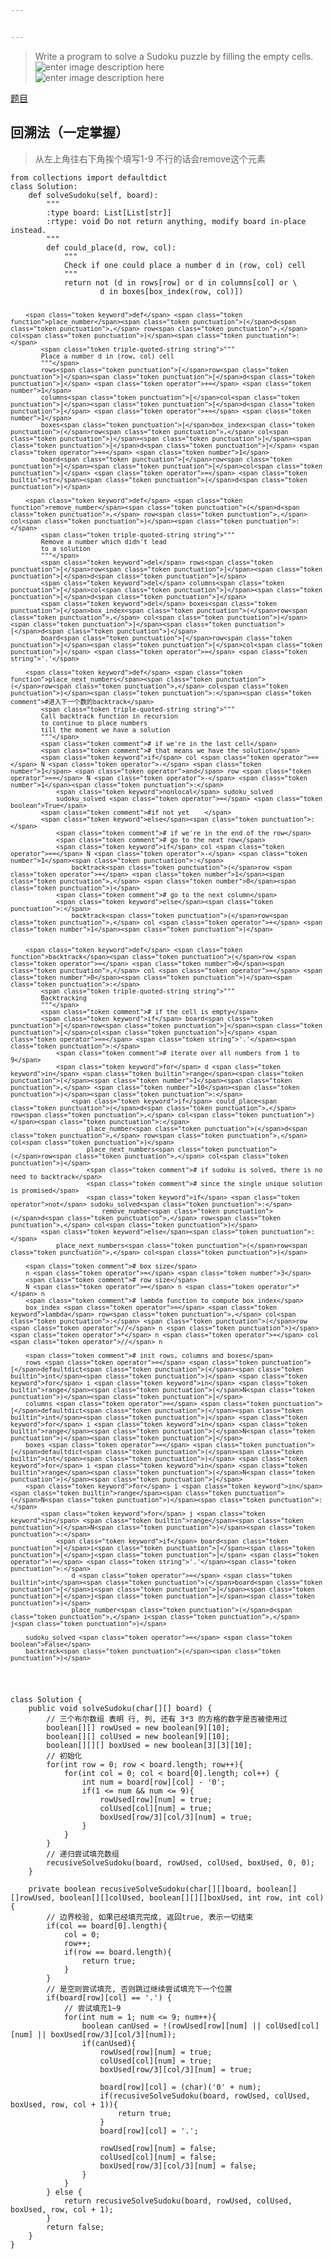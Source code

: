 ```yaml
---


---
```


<blockquote>
<p>Write a program to solve a Sudoku puzzle by filling the empty cells.<br>
<img src="https://upload.wikimedia.org/wikipedia/commons/thumb/f/ff/Sudoku-by-L2G-20050714.svg/250px-Sudoku-by-L2G-20050714.svg.png" alt="enter image description here"><br>
<img src="https://upload.wikimedia.org/wikipedia/commons/thumb/3/31/Sudoku-by-L2G-20050714_solution.svg/250px-Sudoku-by-L2G-20050714_solution.svg.png" alt="enter image description here"></p>
</blockquote>
<p><a href="https://leetcode-cn.com/problems/sudoku-solver/">题目</a></p>
<h2 id="回溯法（一定掌握）">回溯法（一定掌握）</h2>
<blockquote>
<p>从左上角往右下角挨个填写1-9 不行的话会remove这个元素</p>
</blockquote>
<pre class=" language-python"><code class="prism  language-python"><span class="token keyword">from</span> collections <span class="token keyword">import</span> defaultdict
<span class="token keyword">class</span> <span class="token class-name">Solution</span><span class="token punctuation">:</span>
    <span class="token keyword">def</span> <span class="token function">solveSudoku</span><span class="token punctuation">(</span>self<span class="token punctuation">,</span> board<span class="token punctuation">)</span><span class="token punctuation">:</span>
        <span class="token triple-quoted-string string">"""
        :type board: List[List[str]]
        :rtype: void Do not return anything, modify board in-place instead.
        """</span>
        <span class="token keyword">def</span> <span class="token function">could_place</span><span class="token punctuation">(</span>d<span class="token punctuation">,</span> row<span class="token punctuation">,</span> col<span class="token punctuation">)</span><span class="token punctuation">:</span>
            <span class="token triple-quoted-string string">"""
            Check if one could place a number d in (row, col) cell
            """</span>
            <span class="token keyword">return</span> <span class="token operator">not</span> <span class="token punctuation">(</span>d <span class="token keyword">in</span> rows<span class="token punctuation">[</span>row<span class="token punctuation">]</span> <span class="token operator">or</span> d <span class="token keyword">in</span> columns<span class="token punctuation">[</span>col<span class="token punctuation">]</span> <span class="token operator">or</span> \
                    d <span class="token keyword">in</span> boxes<span class="token punctuation">[</span>box_index<span class="token punctuation">(</span>row<span class="token punctuation">,</span> col<span class="token punctuation">)</span><span class="token punctuation">]</span><span class="token punctuation">)</span>
        
        <span class="token keyword">def</span> <span class="token function">place_number</span><span class="token punctuation">(</span>d<span class="token punctuation">,</span> row<span class="token punctuation">,</span> col<span class="token punctuation">)</span><span class="token punctuation">:</span>
            <span class="token triple-quoted-string string">"""
            Place a number d in (row, col) cell
            """</span>
            rows<span class="token punctuation">[</span>row<span class="token punctuation">]</span><span class="token punctuation">[</span>d<span class="token punctuation">]</span> <span class="token operator">+=</span> <span class="token number">1</span>
            columns<span class="token punctuation">[</span>col<span class="token punctuation">]</span><span class="token punctuation">[</span>d<span class="token punctuation">]</span> <span class="token operator">+=</span> <span class="token number">1</span>
            boxes<span class="token punctuation">[</span>box_index<span class="token punctuation">(</span>row<span class="token punctuation">,</span> col<span class="token punctuation">)</span><span class="token punctuation">]</span><span class="token punctuation">[</span>d<span class="token punctuation">]</span> <span class="token operator">+=</span> <span class="token number">1</span>
            board<span class="token punctuation">[</span>row<span class="token punctuation">]</span><span class="token punctuation">[</span>col<span class="token punctuation">]</span> <span class="token operator">=</span> <span class="token builtin">str</span><span class="token punctuation">(</span>d<span class="token punctuation">)</span>
            
        <span class="token keyword">def</span> <span class="token function">remove_number</span><span class="token punctuation">(</span>d<span class="token punctuation">,</span> row<span class="token punctuation">,</span> col<span class="token punctuation">)</span><span class="token punctuation">:</span>
            <span class="token triple-quoted-string string">"""
            Remove a number which didn't lead 
            to a solution
            """</span>
            <span class="token keyword">del</span> rows<span class="token punctuation">[</span>row<span class="token punctuation">]</span><span class="token punctuation">[</span>d<span class="token punctuation">]</span>
            <span class="token keyword">del</span> columns<span class="token punctuation">[</span>col<span class="token punctuation">]</span><span class="token punctuation">[</span>d<span class="token punctuation">]</span>
            <span class="token keyword">del</span> boxes<span class="token punctuation">[</span>box_index<span class="token punctuation">(</span>row<span class="token punctuation">,</span> col<span class="token punctuation">)</span><span class="token punctuation">]</span><span class="token punctuation">[</span>d<span class="token punctuation">]</span>
            board<span class="token punctuation">[</span>row<span class="token punctuation">]</span><span class="token punctuation">[</span>col<span class="token punctuation">]</span> <span class="token operator">=</span> <span class="token string">'.'</span>    
            
        <span class="token keyword">def</span> <span class="token function">place_next_numbers</span><span class="token punctuation">(</span>row<span class="token punctuation">,</span> col<span class="token punctuation">)</span><span class="token punctuation">:</span><span class="token comment">#进入下一个数的backtrack</span>
            <span class="token triple-quoted-string string">"""
            Call backtrack function in recursion
            to continue to place numbers
            till the moment we have a solution
            """</span>
            <span class="token comment"># if we're in the last cell</span>
            <span class="token comment"># that means we have the solution</span>
            <span class="token keyword">if</span> col <span class="token operator">==</span> N <span class="token operator">-</span> <span class="token number">1</span> <span class="token operator">and</span> row <span class="token operator">==</span> N <span class="token operator">-</span> <span class="token number">1</span><span class="token punctuation">:</span>
                <span class="token keyword">nonlocal</span> sudoku_solved
                sudoku_solved <span class="token operator">=</span> <span class="token boolean">True</span>
            <span class="token comment">#if not yet    </span>
            <span class="token keyword">else</span><span class="token punctuation">:</span>
                <span class="token comment"># if we're in the end of the row</span>
                <span class="token comment"># go to the next row</span>
                <span class="token keyword">if</span> col <span class="token operator">==</span> N <span class="token operator">-</span> <span class="token number">1</span><span class="token punctuation">:</span>
                    backtrack<span class="token punctuation">(</span>row <span class="token operator">+</span> <span class="token number">1</span><span class="token punctuation">,</span> <span class="token number">0</span><span class="token punctuation">)</span>
                <span class="token comment"># go to the next column</span>
                <span class="token keyword">else</span><span class="token punctuation">:</span>
                    backtrack<span class="token punctuation">(</span>row<span class="token punctuation">,</span> col <span class="token operator">+</span> <span class="token number">1</span><span class="token punctuation">)</span>
                
                
        <span class="token keyword">def</span> <span class="token function">backtrack</span><span class="token punctuation">(</span>row <span class="token operator">=</span> <span class="token number">0</span><span class="token punctuation">,</span> col <span class="token operator">=</span> <span class="token number">0</span><span class="token punctuation">)</span><span class="token punctuation">:</span>
            <span class="token triple-quoted-string string">"""
            Backtracking
            """</span>
            <span class="token comment"># if the cell is empty</span>
            <span class="token keyword">if</span> board<span class="token punctuation">[</span>row<span class="token punctuation">]</span><span class="token punctuation">[</span>col<span class="token punctuation">]</span> <span class="token operator">==</span> <span class="token string">'.'</span><span class="token punctuation">:</span>
                <span class="token comment"># iterate over all numbers from 1 to 9</span>
                <span class="token keyword">for</span> d <span class="token keyword">in</span> <span class="token builtin">range</span><span class="token punctuation">(</span><span class="token number">1</span><span class="token punctuation">,</span> <span class="token number">10</span><span class="token punctuation">)</span><span class="token punctuation">:</span>
                    <span class="token keyword">if</span> could_place<span class="token punctuation">(</span>d<span class="token punctuation">,</span> row<span class="token punctuation">,</span> col<span class="token punctuation">)</span><span class="token punctuation">:</span>
                        place_number<span class="token punctuation">(</span>d<span class="token punctuation">,</span> row<span class="token punctuation">,</span> col<span class="token punctuation">)</span>
                        place_next_numbers<span class="token punctuation">(</span>row<span class="token punctuation">,</span> col<span class="token punctuation">)</span>
                        <span class="token comment"># if sudoku is solved, there is no need to backtrack</span>
                        <span class="token comment"># since the single unique solution is promised</span>
                        <span class="token keyword">if</span> <span class="token operator">not</span> sudoku_solved<span class="token punctuation">:</span>
                            remove_number<span class="token punctuation">(</span>d<span class="token punctuation">,</span> row<span class="token punctuation">,</span> col<span class="token punctuation">)</span>
            <span class="token keyword">else</span><span class="token punctuation">:</span>
                place_next_numbers<span class="token punctuation">(</span>row<span class="token punctuation">,</span> col<span class="token punctuation">)</span>
                    
        <span class="token comment"># box size</span>
        n <span class="token operator">=</span> <span class="token number">3</span>
        <span class="token comment"># row size</span>
        N <span class="token operator">=</span> n <span class="token operator">*</span> n
        <span class="token comment"># lambda function to compute box index</span>
        box_index <span class="token operator">=</span> <span class="token keyword">lambda</span> row<span class="token punctuation">,</span> col<span class="token punctuation">:</span> <span class="token punctuation">(</span>row <span class="token operator">//</span> n <span class="token punctuation">)</span> <span class="token operator">*</span> n <span class="token operator">+</span> col <span class="token operator">//</span> n
        
        <span class="token comment"># init rows, columns and boxes</span>
        rows <span class="token operator">=</span> <span class="token punctuation">[</span>defaultdict<span class="token punctuation">(</span><span class="token builtin">int</span><span class="token punctuation">)</span> <span class="token keyword">for</span> i <span class="token keyword">in</span> <span class="token builtin">range</span><span class="token punctuation">(</span>N<span class="token punctuation">)</span><span class="token punctuation">]</span>
        columns <span class="token operator">=</span> <span class="token punctuation">[</span>defaultdict<span class="token punctuation">(</span><span class="token builtin">int</span><span class="token punctuation">)</span> <span class="token keyword">for</span> i <span class="token keyword">in</span> <span class="token builtin">range</span><span class="token punctuation">(</span>N<span class="token punctuation">)</span><span class="token punctuation">]</span>
        boxes <span class="token operator">=</span> <span class="token punctuation">[</span>defaultdict<span class="token punctuation">(</span><span class="token builtin">int</span><span class="token punctuation">)</span> <span class="token keyword">for</span> i <span class="token keyword">in</span> <span class="token builtin">range</span><span class="token punctuation">(</span>N<span class="token punctuation">)</span><span class="token punctuation">]</span>
        <span class="token keyword">for</span> i <span class="token keyword">in</span> <span class="token builtin">range</span><span class="token punctuation">(</span>N<span class="token punctuation">)</span><span class="token punctuation">:</span>
            <span class="token keyword">for</span> j <span class="token keyword">in</span> <span class="token builtin">range</span><span class="token punctuation">(</span>N<span class="token punctuation">)</span><span class="token punctuation">:</span>
                <span class="token keyword">if</span> board<span class="token punctuation">[</span>i<span class="token punctuation">]</span><span class="token punctuation">[</span>j<span class="token punctuation">]</span> <span class="token operator">!=</span> <span class="token string">'.'</span><span class="token punctuation">:</span> 
                    d <span class="token operator">=</span> <span class="token builtin">int</span><span class="token punctuation">(</span>board<span class="token punctuation">[</span>i<span class="token punctuation">]</span><span class="token punctuation">[</span>j<span class="token punctuation">]</span><span class="token punctuation">)</span>
                    place_number<span class="token punctuation">(</span>d<span class="token punctuation">,</span> i<span class="token punctuation">,</span> j<span class="token punctuation">)</span>
        
        sudoku_solved <span class="token operator">=</span> <span class="token boolean">False</span>
        backtrack<span class="token punctuation">(</span><span class="token punctuation">)</span>
</code></pre>
<pre class=" language-java"><code class="prism  language-java"><span class="token keyword">class</span> <span class="token class-name">Solution</span> <span class="token punctuation">{</span>
    <span class="token keyword">public</span> <span class="token keyword">void</span> <span class="token function">solveSudoku</span><span class="token punctuation">(</span><span class="token keyword">char</span><span class="token punctuation">[</span><span class="token punctuation">]</span><span class="token punctuation">[</span><span class="token punctuation">]</span> board<span class="token punctuation">)</span> <span class="token punctuation">{</span>
        <span class="token comment">// 三个布尔数组 表明 行, 列, 还有 3*3 的方格的数字是否被使用过</span>
        <span class="token keyword">boolean</span><span class="token punctuation">[</span><span class="token punctuation">]</span><span class="token punctuation">[</span><span class="token punctuation">]</span> rowUsed <span class="token operator">=</span> <span class="token keyword">new</span> <span class="token class-name">boolean</span><span class="token punctuation">[</span><span class="token number">9</span><span class="token punctuation">]</span><span class="token punctuation">[</span><span class="token number">10</span><span class="token punctuation">]</span><span class="token punctuation">;</span>
        <span class="token keyword">boolean</span><span class="token punctuation">[</span><span class="token punctuation">]</span><span class="token punctuation">[</span><span class="token punctuation">]</span> colUsed <span class="token operator">=</span> <span class="token keyword">new</span> <span class="token class-name">boolean</span><span class="token punctuation">[</span><span class="token number">9</span><span class="token punctuation">]</span><span class="token punctuation">[</span><span class="token number">10</span><span class="token punctuation">]</span><span class="token punctuation">;</span>
        <span class="token keyword">boolean</span><span class="token punctuation">[</span><span class="token punctuation">]</span><span class="token punctuation">[</span><span class="token punctuation">]</span><span class="token punctuation">[</span><span class="token punctuation">]</span> boxUsed <span class="token operator">=</span> <span class="token keyword">new</span> <span class="token class-name">boolean</span><span class="token punctuation">[</span><span class="token number">3</span><span class="token punctuation">]</span><span class="token punctuation">[</span><span class="token number">3</span><span class="token punctuation">]</span><span class="token punctuation">[</span><span class="token number">10</span><span class="token punctuation">]</span><span class="token punctuation">;</span>
        <span class="token comment">// 初始化</span>
        <span class="token keyword">for</span><span class="token punctuation">(</span><span class="token keyword">int</span> row <span class="token operator">=</span> <span class="token number">0</span><span class="token punctuation">;</span> row <span class="token operator">&lt;</span> board<span class="token punctuation">.</span>length<span class="token punctuation">;</span> row<span class="token operator">++</span><span class="token punctuation">)</span><span class="token punctuation">{</span>
            <span class="token keyword">for</span><span class="token punctuation">(</span><span class="token keyword">int</span> col <span class="token operator">=</span> <span class="token number">0</span><span class="token punctuation">;</span> col <span class="token operator">&lt;</span> board<span class="token punctuation">[</span><span class="token number">0</span><span class="token punctuation">]</span><span class="token punctuation">.</span>length<span class="token punctuation">;</span> col<span class="token operator">++</span><span class="token punctuation">)</span> <span class="token punctuation">{</span>
                <span class="token keyword">int</span> num <span class="token operator">=</span> board<span class="token punctuation">[</span>row<span class="token punctuation">]</span><span class="token punctuation">[</span>col<span class="token punctuation">]</span> <span class="token operator">-</span> <span class="token string">'0'</span><span class="token punctuation">;</span>
                <span class="token keyword">if</span><span class="token punctuation">(</span><span class="token number">1</span> <span class="token operator">&lt;=</span> num <span class="token operator">&amp;&amp;</span> num <span class="token operator">&lt;=</span> <span class="token number">9</span><span class="token punctuation">)</span><span class="token punctuation">{</span>
                    rowUsed<span class="token punctuation">[</span>row<span class="token punctuation">]</span><span class="token punctuation">[</span>num<span class="token punctuation">]</span> <span class="token operator">=</span> <span class="token boolean">true</span><span class="token punctuation">;</span>
                    colUsed<span class="token punctuation">[</span>col<span class="token punctuation">]</span><span class="token punctuation">[</span>num<span class="token punctuation">]</span> <span class="token operator">=</span> <span class="token boolean">true</span><span class="token punctuation">;</span>
                    boxUsed<span class="token punctuation">[</span>row<span class="token operator">/</span><span class="token number">3</span><span class="token punctuation">]</span><span class="token punctuation">[</span>col<span class="token operator">/</span><span class="token number">3</span><span class="token punctuation">]</span><span class="token punctuation">[</span>num<span class="token punctuation">]</span> <span class="token operator">=</span> <span class="token boolean">true</span><span class="token punctuation">;</span>
                <span class="token punctuation">}</span>
            <span class="token punctuation">}</span>
        <span class="token punctuation">}</span>
        <span class="token comment">// 递归尝试填充数组 </span>
        <span class="token function">recusiveSolveSudoku</span><span class="token punctuation">(</span>board<span class="token punctuation">,</span> rowUsed<span class="token punctuation">,</span> colUsed<span class="token punctuation">,</span> boxUsed<span class="token punctuation">,</span> <span class="token number">0</span><span class="token punctuation">,</span> <span class="token number">0</span><span class="token punctuation">)</span><span class="token punctuation">;</span>
    <span class="token punctuation">}</span>
    
    <span class="token keyword">private</span> <span class="token keyword">boolean</span> <span class="token function">recusiveSolveSudoku</span><span class="token punctuation">(</span><span class="token keyword">char</span><span class="token punctuation">[</span><span class="token punctuation">]</span><span class="token punctuation">[</span><span class="token punctuation">]</span>board<span class="token punctuation">,</span> <span class="token keyword">boolean</span><span class="token punctuation">[</span><span class="token punctuation">]</span><span class="token punctuation">[</span><span class="token punctuation">]</span>rowUsed<span class="token punctuation">,</span> <span class="token keyword">boolean</span><span class="token punctuation">[</span><span class="token punctuation">]</span><span class="token punctuation">[</span><span class="token punctuation">]</span>colUsed<span class="token punctuation">,</span> <span class="token keyword">boolean</span><span class="token punctuation">[</span><span class="token punctuation">]</span><span class="token punctuation">[</span><span class="token punctuation">]</span><span class="token punctuation">[</span><span class="token punctuation">]</span>boxUsed<span class="token punctuation">,</span> <span class="token keyword">int</span> row<span class="token punctuation">,</span> <span class="token keyword">int</span> col<span class="token punctuation">)</span><span class="token punctuation">{</span>
        <span class="token comment">// 边界校验, 如果已经填充完成, 返回true, 表示一切结束</span>
        <span class="token keyword">if</span><span class="token punctuation">(</span>col <span class="token operator">==</span> board<span class="token punctuation">[</span><span class="token number">0</span><span class="token punctuation">]</span><span class="token punctuation">.</span>length<span class="token punctuation">)</span><span class="token punctuation">{</span>
            col <span class="token operator">=</span> <span class="token number">0</span><span class="token punctuation">;</span>
            row<span class="token operator">++</span><span class="token punctuation">;</span>
            <span class="token keyword">if</span><span class="token punctuation">(</span>row <span class="token operator">==</span> board<span class="token punctuation">.</span>length<span class="token punctuation">)</span><span class="token punctuation">{</span>
                <span class="token keyword">return</span> <span class="token boolean">true</span><span class="token punctuation">;</span>
            <span class="token punctuation">}</span>
        <span class="token punctuation">}</span>
        <span class="token comment">// 是空则尝试填充, 否则跳过继续尝试填充下一个位置</span>
        <span class="token keyword">if</span><span class="token punctuation">(</span>board<span class="token punctuation">[</span>row<span class="token punctuation">]</span><span class="token punctuation">[</span>col<span class="token punctuation">]</span> <span class="token operator">==</span> <span class="token string">'.'</span><span class="token punctuation">)</span> <span class="token punctuation">{</span>
            <span class="token comment">// 尝试填充1~9</span>
            <span class="token keyword">for</span><span class="token punctuation">(</span><span class="token keyword">int</span> num <span class="token operator">=</span> <span class="token number">1</span><span class="token punctuation">;</span> num <span class="token operator">&lt;=</span> <span class="token number">9</span><span class="token punctuation">;</span> num<span class="token operator">++</span><span class="token punctuation">)</span><span class="token punctuation">{</span>
                <span class="token keyword">boolean</span> canUsed <span class="token operator">=</span> <span class="token operator">!</span><span class="token punctuation">(</span>rowUsed<span class="token punctuation">[</span>row<span class="token punctuation">]</span><span class="token punctuation">[</span>num<span class="token punctuation">]</span> <span class="token operator">||</span> colUsed<span class="token punctuation">[</span>col<span class="token punctuation">]</span><span class="token punctuation">[</span>num<span class="token punctuation">]</span> <span class="token operator">||</span> boxUsed<span class="token punctuation">[</span>row<span class="token operator">/</span><span class="token number">3</span><span class="token punctuation">]</span><span class="token punctuation">[</span>col<span class="token operator">/</span><span class="token number">3</span><span class="token punctuation">]</span><span class="token punctuation">[</span>num<span class="token punctuation">]</span><span class="token punctuation">)</span><span class="token punctuation">;</span>
                <span class="token keyword">if</span><span class="token punctuation">(</span>canUsed<span class="token punctuation">)</span><span class="token punctuation">{</span>
                    rowUsed<span class="token punctuation">[</span>row<span class="token punctuation">]</span><span class="token punctuation">[</span>num<span class="token punctuation">]</span> <span class="token operator">=</span> <span class="token boolean">true</span><span class="token punctuation">;</span>
                    colUsed<span class="token punctuation">[</span>col<span class="token punctuation">]</span><span class="token punctuation">[</span>num<span class="token punctuation">]</span> <span class="token operator">=</span> <span class="token boolean">true</span><span class="token punctuation">;</span>
                    boxUsed<span class="token punctuation">[</span>row<span class="token operator">/</span><span class="token number">3</span><span class="token punctuation">]</span><span class="token punctuation">[</span>col<span class="token operator">/</span><span class="token number">3</span><span class="token punctuation">]</span><span class="token punctuation">[</span>num<span class="token punctuation">]</span> <span class="token operator">=</span> <span class="token boolean">true</span><span class="token punctuation">;</span>
                    
                    board<span class="token punctuation">[</span>row<span class="token punctuation">]</span><span class="token punctuation">[</span>col<span class="token punctuation">]</span> <span class="token operator">=</span> <span class="token punctuation">(</span><span class="token keyword">char</span><span class="token punctuation">)</span><span class="token punctuation">(</span><span class="token string">'0'</span> <span class="token operator">+</span> num<span class="token punctuation">)</span><span class="token punctuation">;</span>
                    <span class="token keyword">if</span><span class="token punctuation">(</span><span class="token function">recusiveSolveSudoku</span><span class="token punctuation">(</span>board<span class="token punctuation">,</span> rowUsed<span class="token punctuation">,</span> colUsed<span class="token punctuation">,</span> boxUsed<span class="token punctuation">,</span> row<span class="token punctuation">,</span> col <span class="token operator">+</span> <span class="token number">1</span><span class="token punctuation">)</span><span class="token punctuation">)</span><span class="token punctuation">{</span>
                        <span class="token keyword">return</span> <span class="token boolean">true</span><span class="token punctuation">;</span>
                    <span class="token punctuation">}</span>
                    board<span class="token punctuation">[</span>row<span class="token punctuation">]</span><span class="token punctuation">[</span>col<span class="token punctuation">]</span> <span class="token operator">=</span> <span class="token string">'.'</span><span class="token punctuation">;</span>
                    
                    rowUsed<span class="token punctuation">[</span>row<span class="token punctuation">]</span><span class="token punctuation">[</span>num<span class="token punctuation">]</span> <span class="token operator">=</span> <span class="token boolean">false</span><span class="token punctuation">;</span>
                    colUsed<span class="token punctuation">[</span>col<span class="token punctuation">]</span><span class="token punctuation">[</span>num<span class="token punctuation">]</span> <span class="token operator">=</span> <span class="token boolean">false</span><span class="token punctuation">;</span>
                    boxUsed<span class="token punctuation">[</span>row<span class="token operator">/</span><span class="token number">3</span><span class="token punctuation">]</span><span class="token punctuation">[</span>col<span class="token operator">/</span><span class="token number">3</span><span class="token punctuation">]</span><span class="token punctuation">[</span>num<span class="token punctuation">]</span> <span class="token operator">=</span> <span class="token boolean">false</span><span class="token punctuation">;</span>
                <span class="token punctuation">}</span>
            <span class="token punctuation">}</span>
        <span class="token punctuation">}</span> <span class="token keyword">else</span> <span class="token punctuation">{</span>
            <span class="token keyword">return</span> <span class="token function">recusiveSolveSudoku</span><span class="token punctuation">(</span>board<span class="token punctuation">,</span> rowUsed<span class="token punctuation">,</span> colUsed<span class="token punctuation">,</span> boxUsed<span class="token punctuation">,</span> row<span class="token punctuation">,</span> col <span class="token operator">+</span> <span class="token number">1</span><span class="token punctuation">)</span><span class="token punctuation">;</span>
        <span class="token punctuation">}</span>
        <span class="token keyword">return</span> <span class="token boolean">false</span><span class="token punctuation">;</span>
    <span class="token punctuation">}</span>
<span class="token punctuation">}</span>
</code></pre>

